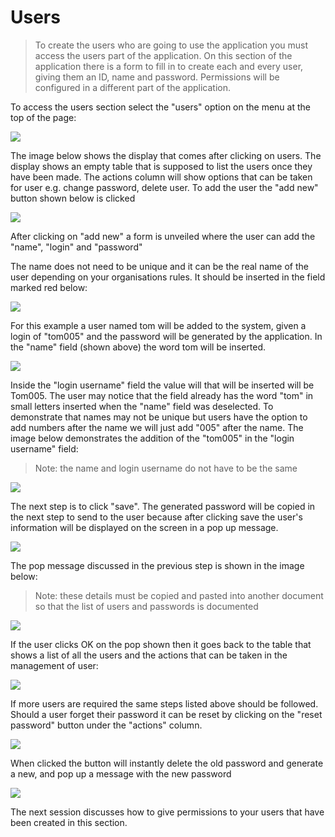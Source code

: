 # Users


> To create the users who are going to use the application you must access the users part of the application. On this section of the application there is a form to fill in to create each and every user, giving them an ID, name and password. Permissions will be configured in a different part of the application.

To access the users section select the "users" option on the menu at the top of the page:

![](../.gitbook/assets/editor-image102.png)

The image below shows the display that comes after clicking on users. The display shows an empty table that is supposed to list the users once they have been made. The actions column will show options that can be taken for user e.g. change password, delete user. To add the user the "add new" button shown below is clicked

![](../.gitbook/assets/editor-image45.png)

After clicking on "add new" a form is unveiled where the user can add the "name", "login" and "password"

The name does not need to be unique and it can be the real name of the user depending on your organisations rules. It should be inserted in the field marked red below:

![](../.gitbook/assets/editor-image5.png)

For this example a user named tom will be added to the system, given a login of "tom005" and the password will be generated by the application. In the "name" field \(shown above\) the word tom will be inserted.

![](../.gitbook/assets/editor-image53.png)

Inside the "login username" field the value will that will be inserted will be Tom005. The user may notice that the field already has the word "tom" in small letters inserted when the "name" field was deselected. To demonstrate that names may not be unique but users have the option to add numbers after the name we will just add "005" after the name. The image below demonstrates the addition of the "tom005" in the "login username" field:

> Note: the name and login username do not have to be the same

![](../.gitbook/assets/editor-image39.png)

The next step is to click "save". The generated password will be copied in the next step to send to the user because after clicking save the user's information will be displayed on the screen in a pop up message.

![](../.gitbook/assets/editor-image16.png)

The pop message discussed in the previous step is shown in the image below:

> Note: these details must be copied and pasted into another document so that the list of users and passwords is documented

![](../.gitbook/assets/editor-image117.png)

If the user clicks OK on the pop shown then it goes back to the table that shows a list of all the users and the actions that can be taken in the management of user:

![](../.gitbook/assets/editor-image113.png)

If more users are required the same steps listed above should be followed. Should a user forget their password it can be reset by clicking on the "reset password" button under the "actions" column.

![](../.gitbook/assets/editor-image85.png)

When clicked the button will instantly delete the old password and generate a new, and pop up a message with the new password

![](../.gitbook/assets/editor-image91.png)

The next session discusses how to give permissions to your users that have been created in this section.